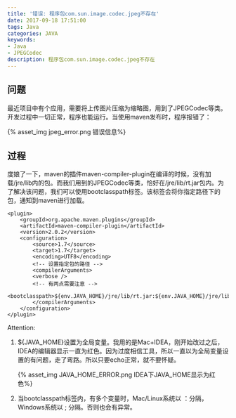 ```yaml
---
title: '错误: 程序包com.sun.image.codec.jpeg不存在'
date: 2017-09-18 17:51:00
tags: Java
categories: JAVA
keywords: 
- Java
- JPEGCodec
description: 程序包com.sun.image.codec.jpeg不存在
---
```


## 问题

​	最近项目中有个应用，需要将上传图片压缩为缩略图，用到了JPEGCodec等类。开发过程中一切正常，程序也能运行。当使用maven发布时，程序报错了：

{% asset_img jpeg_error.png 错误信息%}

## 过程

​	度娘了一下，maven的插件maven-compiler-plugin在编译的时候，没有加载/jre/lib内的包。而我们用到的JPEGCodec等类，恰好在/jre/lib/rt.jar包内。为了解决该问题，我们可以使用bootclasspath标签。该标签会将你指定路径下的包，通知到maven进行加载。

```xml-dtd
<plugin>
	<groupId>org.apache.maven.plugins</groupId>
	<artifactId>maven-compiler-plugin</artifactId>
	<version>2.0.2</version>
	<configuration>
		<source>1.7</source>
		<target>1.7</target>
		<encoding>UTF8</encoding>
		<!-- 设置指定包的路径 -->
		<compilerArguments>
		<verbose />
		<!-- 有两点需要注意 -->
		<bootclasspath>${env.JAVA_HOME}/jre/lib/rt.jar:${env.JAVA_HOME}/jre/lib/jce.jarr</bootclasspath>
		</compilerArguments>
	</configuration>
</plugin>
```

Attention:

1. ${JAVA_HOME}设置为全局变量。我用的是Mac+IDEA，刚开始改过之后，IDEA的编辑器显示一直为红色。因为过度相信工具，所以一直以为全局变量设置的有问题，走了弯路。所以只要echo正常，就不要怀疑。

   {% asset_img JAVA_HOME_ERROR.png IDEA下JAVA_HOME显示为红色%}

2. 当bootclasspath标签内，有多个变量时，Mac/Linux系统以 ：分隔，Windows系统以 ; 分隔。否则也会有异常。

   ​



